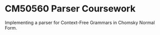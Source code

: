 # CM50560 Parser Coursework
 Implementing a parser for Context-Free Grammars in Chomsky Normal Form.
